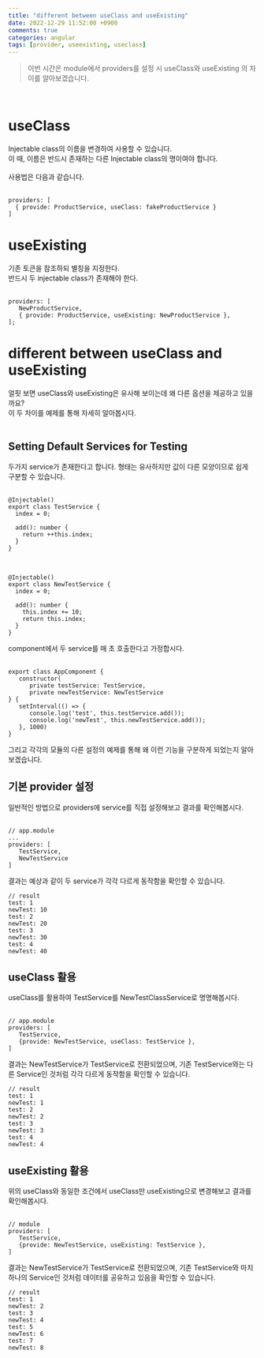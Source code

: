 ```yaml
---
title: "different between useClass and useExisting"
date: 2022-12-29 11:52:00 +0900
comments: true
categories: angular
tags: [provider, useexisting, useclass]
---
```


> 이번 시간은 module에서 providers를 설정 시 useClass와 useExisting 의 차이를 알아보겠습니다.

<br/>

# useClass
Injectable class의 이름을 변경하여 사용할 수 있습니다.<br/>
이 때, 이름은 반드시 존재하는 다른 Injectable class의 명이여야 합니다.<br/>
<br/>
사용법은 다음과 같습니다.<br/>
<br/>
```tsx
providers: [
  { provide: ProductService, useClass: fakeProductService }
]
```


# useExisting
기존 토큰을 참조하되 별칭을 지정한다.<br/>
반드시 두 injectable class가 존재해야 한다.<br/>
<br/>
```tsx
providers: [
   NewProductService,
   { provide: ProductService, useExisting: NewProductService },
];
```

# different between useClass and useExisting
얼핏 보면 useClass와 useExisting은 유사해 보이는데 왜 다른 옵션을 제공하고 있을까요?<br/>
이 두 차이를 예제를 통해 자세히 알아봅시다.<br/>
<br/>

## Setting Default Services for Testing
두가지 service가 존재한다고 합니다. 형태는 유사하지만 값이 다른 모양이므로 쉽게 구분할 수 있습니다.<br/>
<br/>

```tsx
@Injectable()
export class TestService {
  index = 0;

  add(): number {
    return ++this.index;
  }
}
```
<br/>

```tsx
@Injectable()
export class NewTestService {
  index = 0;

  add(): number {
    this.index += 10;
    return this.index;
  }
}
```

component에서 두 service를 매 초 호출한다고 가정합시다.<br/>
<br/>

```tsx
export class AppComponent {
   constructor(
      private testService: TestService,
      private newTestService: NewTestService
} {
   setInterval(() => {
      console.log('test', this.testService.add());
      console.log('newTest', this.newTestService.add());
   }, 1000)
}
```

그리고 각각의 모듈의 다른 설정의 예제를 통해 왜 이런 기능을 구분하게 되었는지 알아보겠습니다.<br/>

## 기본 provider 설정
일반적인 방법으로 providers에 service를 직접 설정해보고 결과를 확인해봅시다.<br/>
<br/>

```tsx
// app.module
...
providers: [
   TestService,
   NewTestService
]
```

결과는 예상과 같이 두 service가 각각 다르게 동작함을 확인할 수 있습니다.<br/>
```
// result
test: 1
newTest: 10
test: 2
newTest: 20
test: 3
newTest: 30
test: 4
newTest: 40
```

## useClass 활용
useClass를 활용하여 TestService를 NewTestClassService로 명명해봅시다.<br/>
<br/>

```tsx
// app.module
providers: [
   TestService,
   {provide: NewTestService, useClass: TestService },
]
```

결과는 NewTestService가 TestService로 전환되었으며, 기존 TestService와는 다른 Service인 것처럼 각각 다르게 동작함을 확인할 수 있습니다.<br/>
```
// result
test: 1
newTest: 1
test: 2
newTest: 2
test: 3
newTest: 3
test: 4
newTest: 4
```

## useExisting 활용
위의 useClass와 동일한 조건에서 useClass만 useExisting으로 변경해보고 결과를 확인해봅시다.<br/>
<br/>

```tsx
// module
providers: [
   TestService,
   {provide: NewTestService, useExisting: TestService },
]
```

결과는 NewTestService가 TestService로 전환되었으며, 기존 TestService와 마치 하나의 Service인 것처럼 데이터를 공유하고 있음을 확인할 수 있습니다. <br/>

```
// result
test: 1
newTest: 2
test: 3
newTest: 4
test: 5
newTest: 6
test: 7
newTest: 8
``` 

